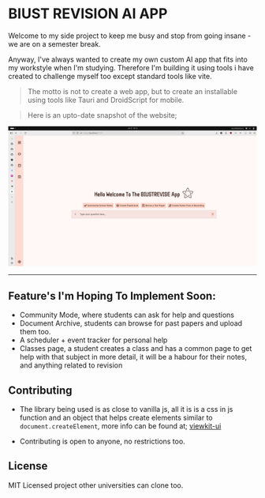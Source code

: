 # BIUST REVISION AI APP

Welcome to my side project to keep me busy and stop from going insane - we are on a semester break.

Anyway, I've always wanted to create my own custom AI app that fits into my workstyle when I'm studying. Therefore I'm building it using tools i have created to challenge myself too except standard tools like vite.

> The motto is not to create a web app, but to create an installable using tools like Tauri and DroidScript for mobile.

> Here is an upto-date snapshot of the website;

![](./Screenshot%20From%202025-06-06%2016-12-06.png)

---

## Feature's I'm Hoping To Implement Soon:

-   Community Mode, where students can ask for help and questions
-   Document Archive, students can browse for past papers and upload them too.
-   A scheduler + event tracker for personal help
-   Classes page, a student creates a class and has a common page to get help with that subject in more detail, it will be a habour for their notes, and anything related to revision

## Contributing

-   The library being used is as close to vanilla js, all it is is a css in js function and an object that helps create elements similar to `document.createElement`, more info can be found at; [viewkit-ui](https://github.com/oarabilekoore/viewkit-ui/blob/main/INTRO.md)

-   Contributing is open to anyone, no restrictions too.

## License

MIT Licensed project other universities can clone too.
